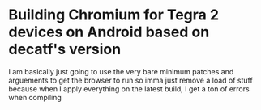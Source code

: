 # Building Chromium for Tegra 2 devices on Android based on decatf's version

I am basically just going to use the very bare minimum patches and arguements to get the browser to run so imma just remove a load of stuff because when I apply everything on the latest build, I get a ton of errors when compiling

